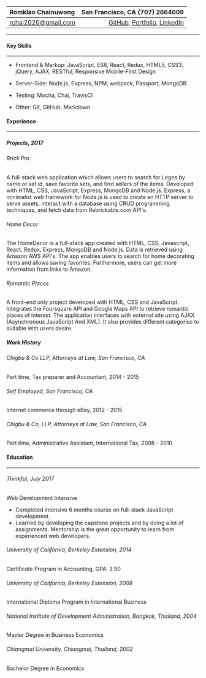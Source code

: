 
| Romklao Chainuwong |  San Francisco, CA (707) 2664009  |
|:------------------ | -------------:|
|[rchai2020@gmail.com](mailto:rchai2020@gmail.com)     | [GitHub](https://github.com/romklao), [Portfolio](https://romklao.github.io/my_portfolio/), [LinkedIn](https://www.linkedin.com/in/romklaochainuwong/) |
---	 
                                                                                
#### Key Skills
---
- Frontend & Markup: JavaScript, ES6, React, Redux, HTML5, CSS3, jQuery, AJAX, RESTful, Responsive Mobile-First Design

- Server-Side: Node.js, Express, NPM, webpack, Passport, MongoDB

- Testing: Mocha, Chai, TravisCI

- Other: Git, GitHub, Markdown

#### Experience
---
##### Projects, 2017

###### Brick Pro

A full-stack web application which allows users to search for Legos
by name or set id, save favorite sets, and find sellers of the items.
Developed with HTML, CSS, JavaScript, Express, MongoDB and Node.js.
Express, a minimalist web framework for Node.js is used to
create an HTTP server to serve assets, interact with a database
using CRUD programming techniques, and fetch data from Rebrickable.com
API's.

###### Home Decor
 
The HomeDecor is a full-stack app created with HTML, CSS, Javascript, React, Redux, Express, MongoDB and Node.js. Data is retrieved using Amazon AWS API's. The app enables users to search for home decorating items and allows saving favorites. Furthermore, users can get more information from links to Amazon.

###### Romantic Places 

A front-end only project developed with HTML, CSS and JavaScript. Integrates the Foursquare API and Google Maps API to retrieve romantic places of interest. The application interfaces with external site using AJAX (Asynchronous JavaScript And XML). It also provides different categories to suitable with users desire. 

##### Work History

###### Chigbu & Co LLP, Attorneys at Law, San Francisco, CA

Part time, Tax preparer and Accountant, 2014 - 2015

###### Self Employed, San Francisco, CA 

Internet commerce through eBay, 2012 - 2015

###### Chigbu & Co, LLP, Attorneys at Law, San Francisco, CA

Part time, Administrative Assistant, International Tax, 2008 - 2010

#### Education
---
###### Thinkful, July 2017
Web Development Intensive

- Completed intensive 6 months course on full-stack JavaScript development.
- Learned by developing the capstone projects and by doing a lot of assignments. Mentorship is the great opportunity to learn from experienced web developers. 

###### University of California, Berkeley Extension, 2014

Certificate Program in Accounting, GPA: 3.90

###### University of California, Berkeley Extension, 2008

International Diploma Program in International Business

###### National Institute of Development Administration, Bangkok, Thailand, 2004

Master Degree in Business Economics

###### Chiangmai University, Chiangmai, Thailand, 2002
Bachelor Degree in Economics


















































